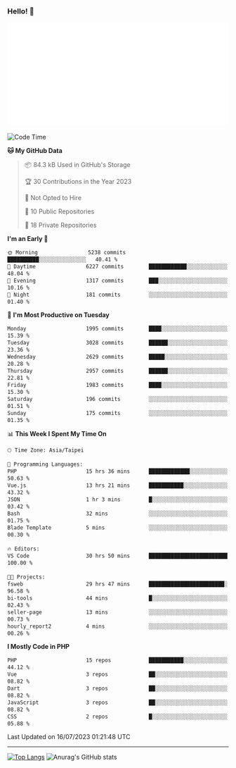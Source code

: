 ### Hello! 👋

![Metrics](/metrics.classic.svg)

<!--START_SECTION:waka-->
![Code Time](http://img.shields.io/badge/Code%20Time-426%20hrs%202%20mins-blue)

**🐱 My GitHub Data** 

> 📦 84.3 kB Used in GitHub's Storage 
 > 
> 🏆 30 Contributions in the Year 2023
 > 
> 🚫 Not Opted to Hire
 > 
> 📜 10 Public Repositories 
 > 
> 🔑 18 Private Repositories 
 > 
**I'm an Early 🐤** 

```text
🌞 Morning                5238 commits        ██████████░░░░░░░░░░░░░░░   40.41 % 
🌆 Daytime                6227 commits        ████████████░░░░░░░░░░░░░   48.04 % 
🌃 Evening                1317 commits        ███░░░░░░░░░░░░░░░░░░░░░░   10.16 % 
🌙 Night                  181 commits         ░░░░░░░░░░░░░░░░░░░░░░░░░   01.40 % 
```
📅 **I'm Most Productive on Tuesday** 

```text
Monday                   1995 commits        ████░░░░░░░░░░░░░░░░░░░░░   15.39 % 
Tuesday                  3028 commits        ██████░░░░░░░░░░░░░░░░░░░   23.36 % 
Wednesday                2629 commits        █████░░░░░░░░░░░░░░░░░░░░   20.28 % 
Thursday                 2957 commits        ██████░░░░░░░░░░░░░░░░░░░   22.81 % 
Friday                   1983 commits        ████░░░░░░░░░░░░░░░░░░░░░   15.30 % 
Saturday                 196 commits         ░░░░░░░░░░░░░░░░░░░░░░░░░   01.51 % 
Sunday                   175 commits         ░░░░░░░░░░░░░░░░░░░░░░░░░   01.35 % 
```


📊 **This Week I Spent My Time On** 

```text
🕑︎ Time Zone: Asia/Taipei

💬 Programming Languages: 
PHP                      15 hrs 36 mins      █████████████░░░░░░░░░░░░   50.63 % 
Vue.js                   13 hrs 21 mins      ███████████░░░░░░░░░░░░░░   43.32 % 
JSON                     1 hr 3 mins         █░░░░░░░░░░░░░░░░░░░░░░░░   03.42 % 
Bash                     32 mins             ░░░░░░░░░░░░░░░░░░░░░░░░░   01.75 % 
Blade Template           5 mins              ░░░░░░░░░░░░░░░░░░░░░░░░░   00.30 % 

🔥 Editors: 
VS Code                  30 hrs 50 mins      █████████████████████████   100.00 % 

🐱‍💻 Projects: 
fsweb                    29 hrs 47 mins      ████████████████████████░   96.58 % 
bi-tools                 44 mins             █░░░░░░░░░░░░░░░░░░░░░░░░   02.43 % 
seller-page              13 mins             ░░░░░░░░░░░░░░░░░░░░░░░░░   00.73 % 
hourly_report2           4 mins              ░░░░░░░░░░░░░░░░░░░░░░░░░   00.26 % 
```

**I Mostly Code in PHP** 

```text
PHP                      15 repos            ███████████░░░░░░░░░░░░░░   44.12 % 
Vue                      3 repos             ██░░░░░░░░░░░░░░░░░░░░░░░   08.82 % 
Dart                     3 repos             ██░░░░░░░░░░░░░░░░░░░░░░░   08.82 % 
JavaScript               3 repos             ██░░░░░░░░░░░░░░░░░░░░░░░   08.82 % 
CSS                      2 repos             █░░░░░░░░░░░░░░░░░░░░░░░░   05.88 % 
```




 Last Updated on 16/07/2023 01:21:48 UTC
<!--END_SECTION:waka-->

<hr>

<span style="display:inline-block">[![Top Langs](https://github-readme-stats.vercel.app/api/top-langs/?username=maureendadap&layout=compact&theme=transparent)](https://github.com/anuraghazra/github-readme-stats)</span>
<span style="display:inline-block">![Anurag's GitHub stats](https://github-readme-stats.vercel.app/api?username=maureendadap&show_icons=true&theme=transparent&count_private=true)</span>

<!--
**MaureenDadap/maureendadap** is a ✨ _special_ ✨ repository because its `README.md` (this file) appears on your GitHub profile.

Here are some ideas to get you started:

- 🔭 I’m currently working on ...
- 🌱 I’m currently learning ...
- 👯 I’m looking to collaborate on ...
- 🤔 I’m looking for help with ...
- 💬 Ask me about ...
- 📫 How to reach me: ...
- 😄 Pronouns: ...
- ⚡ Fun fact: ...
-->
